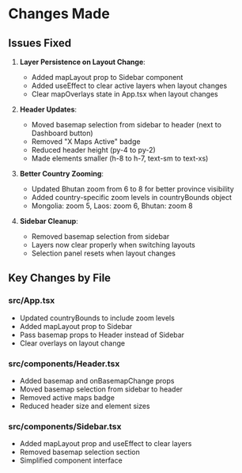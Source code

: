 # Changes Made

## Issues Fixed

1. **Layer Persistence on Layout Change**: 
   - Added mapLayout prop to Sidebar component
   - Added useEffect to clear active layers when layout changes
   - Clear mapOverlays state in App.tsx when layout changes

2. **Header Updates**:
   - Moved basemap selection from sidebar to header (next to Dashboard button)
   - Removed "X Maps Active" badge 
   - Reduced header height (py-4 to py-2)
   - Made elements smaller (h-8 to h-7, text-sm to text-xs)

3. **Better Country Zooming**:
   - Updated Bhutan zoom from 6 to 8 for better province visibility
   - Added country-specific zoom levels in countryBounds object
   - Mongolia: zoom 5, Laos: zoom 6, Bhutan: zoom 8

4. **Sidebar Cleanup**:
   - Removed basemap selection from sidebar
   - Layers now clear properly when switching layouts
   - Selection panel resets when layout changes

## Key Changes by File

### src/App.tsx
- Updated countryBounds to include zoom levels
- Added mapLayout prop to Sidebar
- Pass basemap props to Header instead of Sidebar
- Clear overlays on layout change

### src/components/Header.tsx
- Added basemap and onBasemapChange props
- Moved basemap selection from sidebar to header
- Removed active maps badge
- Reduced header size and element sizes

### src/components/Sidebar.tsx
- Added mapLayout prop and useEffect to clear layers
- Removed basemap selection section
- Simplified component interface